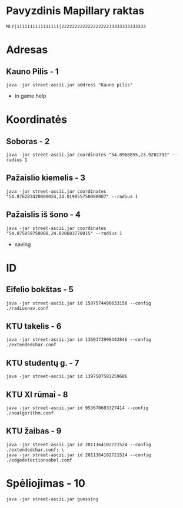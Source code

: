 # Pavyzdinis Mapillary raktas

```
MLY|1111111111111111|22222222222222222233333333333333
```

# Adresas

## Kauno Pilis - 1

```
java -jar street-ascii.jar address "Kauno pilis"
```

+ in game help

# Koordinatės

## Soboras - 2

```
java -jar street-ascii.jar coordinates "54.8968855,23.9202792" --radius 1
```

## Pažaislio kiemelis - 3

```
java -jar street-ascii.jar coordinates "54.876282420000024,24.019055750000007" --radius 1
```

## Pažaislis iš šono - 4

```
java -jar street-ascii.jar coordinates "54.875859750008,24.020683770015" --radius 1
```

+ saving

# ID

## Eifelio bokštas - 5

```
java -jar street-ascii.jar id 1597574490633156 --config ./radiusnav.conf
```

## KTU takelis - 6

```
java -jar street-ascii.jar id 1360372998442846 --config ./extendedchar.conf
```

## KTU studentų g. - 7

```
java -jar street-ascii.jar id 1397507581259686
```

## KTU XI rūmai - 8

```
java -jar street-ascii.jar id 953670603327414 --config ./noalgorithm.conf
```

## KTU žaibas - 9

```
java -jar street-ascii.jar id 2011364102721524 --config ./extendedchar.conf; \
java -jar street-ascii.jar id 2011364102721524 --config ./edgedetectionsobel.conf
```

# Spėliojimas - 10

```
java -jar street-ascii.jar guessing
```

